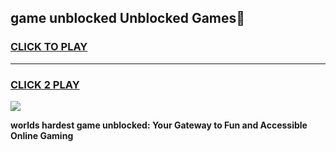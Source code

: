 
## game unblocked Unblocked Games👋
<h3>
<a href="https://premium.freeplayer.one?title=game_unblocked&ref=16F">CLICK TO PLAY</a></h3>
<hr>

<h3>
<a href="https://premium.freeplayer.one?title=game_unblocked&ref=16F">CLICK 2 PLAY</a>
  
</h3>

<a href="https://premium.freeplayer.one?title=game_unblocked&ref=16F/"><img src="https://clearcache.store/games.png"></a>


**worlds hardest game unblocked: Your Gateway to Fun and Accessible Online Gaming**
